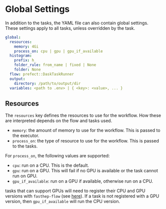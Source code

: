 # Global Settings

In addition to the tasks, the YAML file can also contain global settings. These
settings apply to all tasks, unless overridden by the task.

```yaml
global:
  resources:
    memory: 4Gi
    process_on: cpu | gpu | gpu_if_available
  histogram:
    prefix: h_
    folder_rule: from_name | fixed | None
    folder: None
  flow: prefect::DaskTaskRunner
  output:
    directory: /path/to/output/dir
  variables: <path to .env> | { <key>: <value>, ... }
```

## Resources

The `resources` key defines the resources to use for the workflow. How these are
interpreted depends on the flow and tasks used.

- `memory`: the amount of memory to use for the workflow. This is passed to the
  executor.
- `process_on`: the type of resource to use for the workflow. This is passed to
  the tasks.

For `process_on`, the following values are supported:

- `cpu`: run on a CPU. This is the default.
- `gpu`: run on a GPU. This will fail if no GPU is available or the task cannot
  run on GPU.
- `gpu_if_available`: run on a GPU if available, otherwise run on a CPU.

tasks that can support GPUs will need to register their CPU and GPU versions
with `fasthep-flow` (see [here](register.md)). If a task is not registered with
a GPU version, then `gpu_if_available` will run the CPU version.
